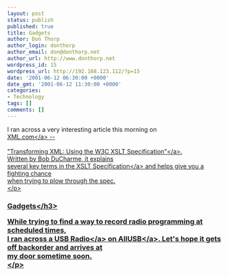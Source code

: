 ```yaml
---
layout: post
status: publish
published: true
title: Gadgets
author: Don Thorp
author_login: donthorp
author_email: don@donthorp.net
author_url: http://www.donthorp.net
wordpress_id: 15
wordpress_url: http://192.168.123.112/?p=15
date: '2001-06-12 06:30:00 +0000'
date_gmt: '2001-06-12 11:30:00 +0000'
categories:
- Technology
tags: []
comments: []
---
```

<p>
					I ran across a very interesting article this morning on<br />
					<a href="http:&#47;&#47;www.xml.com">XML.com<&#47;a> --<br />
					<a href="http:&#47;&#47;www.xml.com&#47;pub&#47;a&#47;2001&#47;06&#47;06&#47;xsltspec.html" target="_blank"><br />
					"Transforming XML: Using the W3C XSLT Specification"<&#47;a>.<br />
					Written by Bob DuCharme, it explains<br />
					several key terms in the <a href="http:&#47;&#47;www.w3.org&#47;TR&#47;xslt" target="_blank">XSLT Specification<&#47;a> and helps give you a fighting chance<br />
					when trying to plow through the spec.<br />
				<&#47;p></p>
<h3>Gadgets<&#47;h3></p>
<p>
					While trying to find a way to record radio programming at scheduled times,<br />
					I ran across a <a href="http:&#47;&#47;www.allusb.com&#47;products&#47;P10671.html" target="_blank">USB Radio<&#47;a> on <a href="http:&#47;&#47;www.allusb.com" target="_blank">AllUSB<&#47;a>. Let's hope it gets off backorder and arrives at<br />
					my door sometime soon.<br />
				<&#47;p></p>
